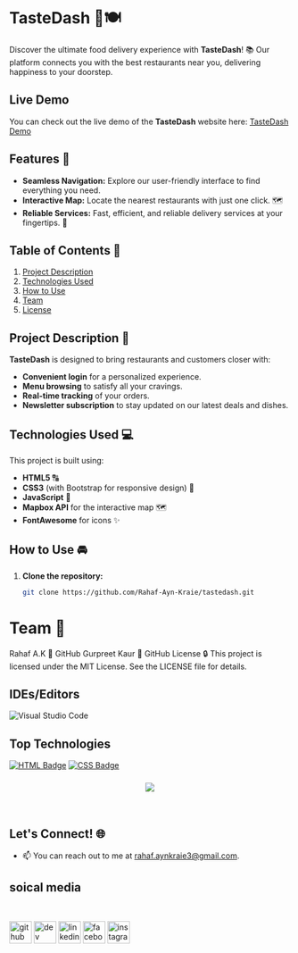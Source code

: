 # TasteDash 🍔🍽️
 
Discover the ultimate food delivery experience with **TasteDash**! 📚 Our platform connects you with the best restaurants near you, delivering happiness to your doorstep.

## Live Demo

You can check out the live demo of the **TasteDash** website here: 
[TasteDash Demo](https://rahaf-ayn-kraie.github.io/tastedash/)
 
## Features 🔧
 
- **Seamless Navigation:** Explore our user-friendly interface to find everything you need.
- **Interactive Map:** Locate the nearest restaurants with just one click. 🗺️
- **Reliable Services:** Fast, efficient, and reliable delivery services at your fingertips. 🚚
 
## Table of Contents 🔬
 
1. [Project Description](#project-description)
2. [Technologies Used](#technologies-used)
3. [How to Use](#how-to-use)
4. [Team](#team)
5. [License](#license)
 
## Project Description 📝
 
**TasteDash** is designed to bring restaurants and customers closer with:
 
- **Convenient login** for a personalized experience.
- **Menu browsing** to satisfy all your cravings.
- **Real-time tracking** of your orders.
- **Newsletter subscription** to stay updated on our latest deals and dishes.
 
## Technologies Used 💻
 
This project is built using:
 
- **HTML5** 🔠
- **CSS3** (with Bootstrap for responsive design) 💎
- **JavaScript** 🔄
- **Mapbox API** for the interactive map 🗺️
- **FontAwesome** for icons ✨
 
## How to Use 🚘
 
1. **Clone the repository:**
   ```bash
   git clone https://github.com/Rahaf-Ayn-Kraie/tastedash.git


# Team 🤝
Rahaf A.K 🌟
GitHub
Gurpreet Kaur 🚀
GitHub
License 🔒
This project is licensed under the MIT License. See the LICENSE file for details.


 ## IDEs/Editors

![Visual Studio Code](https://img.shields.io/badge/Visual%20Studio%20Code-0078d7.svg?style=for-the-badge&logo=visual-studio-code&logoColor=white)
## Top Technologies


[![HTML Badge](https://img.shields.io/badge/-HTML-E34F26?style=for-the-badge&labelColor=black&logo=html5&logoColor=E34F26)](#)
[![CSS Badge](https://img.shields.io/badge/-CSS-1572B6?style=for-the-badge&labelColor=black&logo=css3&logoColor=1572B6)](#)

<h3 align="center">
    <img src="https://readme-typing-svg.herokuapp.com/?font=Righteous&size=25&center=true&vCenter=true&width=500&height=70&duration=4000&lines=Thanks+for+visiting!+✌️;+Shoot+me+a+message+on+email!;Rahaf+:)&color=F5A9B8">
</h3>

<br/>

## Let's Connect! 🌐

- 📫 You can reach out to me at [rahaf.aynkraie3@gmail.com](mailto:rahaf.aynkraie3@gmail.com).
## soical media 


<br>

[<img src='https://cdn.jsdelivr.net/npm/simple-icons@3.0.1/icons/github.svg' alt='github' height='40'>](https://github.com/Rahaf-Ayn-Kraie)  [<img src='https://cdn.jsdelivr.net/npm/simple-icons@3.0.1/icons/dev-dot-to.svg' alt='dev' height='40'>](https://dev.to/rahaf.AK)  [<img src='https://cdn.jsdelivr.net/npm/simple-icons@3.0.1/icons/linkedin.svg' alt='linkedin' height='40'>](https://www.linkedin.com/in/rahaf-AK/)  [<img src='https://cdn.jsdelivr.net/npm/simple-icons@3.0.1/icons/facebook.svg' alt='facebook' height='40'>](https://www.facebook.com/rahaf-AK)  [<img src='https://cdn.jsdelivr.net/npm/simple-icons@3.0.1/icons/instagram.svg' alt='instagram' height='40'>](https://www.instagram.com/rahaf-ak/)
